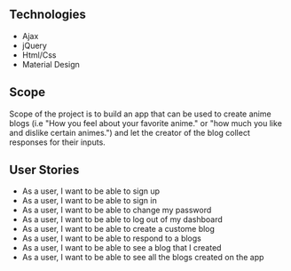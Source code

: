 ## Technologies

* Ajax
* jQuery
* Html/Css
* Material Design

## Scope
Scope of the project is to build an app that can be used to create  anime blogs (i.e "How you feel about your favorite anime." or "how much you like and dislike certain animes.") and let the creator of the blog collect responses for their inputs.


## User Stories
* As a user, I want to be able to sign up
* As a user, I want to be able to sign in
* As a user, I want to be able to change my password
* As a user, I want to be able to log out of my dashboard
* As a user, I want to be able to create a custome blog
* As a user, I want to be able to respond to a blogs
* As a user, I want to be able to see a blog that I created
* As a user, I want to be able to see all the blogs created on the app
